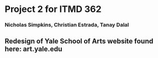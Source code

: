 # Project 2 for ITMD 362

### Nicholas Simpkins, Christian Estrada, Tanay Dalal

## Redesign of Yale School of Arts website found here: art.yale.edu

